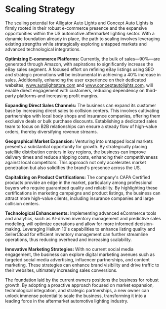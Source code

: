 # Scaling Strategy

The scaling potential for Alligator Auto Lights and Concept Auto Lights is firmly rooted in their robust e-commerce presence and the expansive opportunities within the US automotive aftermarket lighting sector. With a dynamic foundation already in place, the path to scaling involves leveraging existing strengths while strategically exploring untapped markets and advanced technological integrations.

**Optimizing E-commerce Platforms:**
Currently, the bulk of sales—90%—are generated through Amazon, with aspirations to significantly increase the eBay sales segment. A focused effort on refining eBay listings using SEO and strategic promotions will be instrumental in achieving a 40% increase in sales. Additionally, enhancing the user experience on their dedicated websites, www.autolightstore.com and www.conceptautolights.com, will enable direct engagement with customers, reducing dependency on third-party platforms and increasing profit margins.

**Expanding Direct Sales Channels:**
The business can expand its customer base by increasing direct sales to collision centers. This involves cultivating partnerships with local body shops and insurance companies, offering them exclusive deals or bulk purchase discounts. Establishing a dedicated sales team to focus on B2B relationships can ensure a steady flow of high-value orders, thereby diversifying revenue streams.

**Geographical Market Expansion:**
Venturing into untapped local markets presents a substantial opportunity for growth. By strategically placing satellite distribution centers in key regions, the business can improve delivery times and reduce shipping costs, enhancing their competitiveness against local competitors. This approach not only accelerates market penetration but also solidifies the brand's presence across the US.

**Capitalizing on Product Certifications:**
The company's CAPA Certified products provide an edge in the market, particularly among professional buyers who require guaranteed quality and reliability. By highlighting these certifications in marketing campaigns and product listings, the business can attract more high-value clients, including insurance companies and large collision centers.

**Technological Enhancements:**
Implementing advanced eCommerce tools and analytics, such as AI-driven inventory management and predictive sales modeling, will optimize operations and allow for more informed decision-making. Leveraging Helium 10's capabilities to enhance listing quality and SellerCloud for efficient inventory management can further streamline operations, thus reducing overhead and increasing scalability.

**Innovative Marketing Strategies:**
With no current social media engagement, the business can explore digital marketing avenues such as targeted social media advertising, influencer partnerships, and content marketing. These strategies can enhance brand visibility and drive traffic to their websites, ultimately increasing sales conversions.

The foundation laid by the current owners positions the business for robust growth. By adopting a proactive approach focused on market expansion, technological integration, and strategic partnerships, a new owner can unlock immense potential to scale the business, transforming it into a leading force in the aftermarket automotive lighting industry.